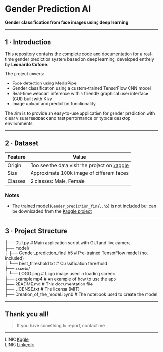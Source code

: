 # Gender Prediction AI  
**Gender classification from face images using deep learning**  

---

## 1 · Introduction  

This repository contains the complete code and documentation for a real-time gender prediction system based on deep learning, developed entirely by **Leonardo Cofone**.  

The project covers:  
- Face detection using MediaPipe  
- Gender classification using a custom-trained TensorFlow CNN model  
- Real-time webcam inference with a friendly graphical user interface (GUI) built with Kivy  
- Image upload and prediction functionality  

The aim is to provide an easy-to-use application for gender prediction with clear visual feedback and fast performance on typical desktop environments.  

---

## 2 · Dataset  

| Feature       | Value                                         |
| ------------- | --------------------------------------------- |
| Origin        | Too see the data visit the project on [kaggle](https://www.kaggle.com/code/zlatan599/gender-prediction/notebook) |
| Size          | Approximate 100k image of different faces  |
| Classes       | 2 classes: Male, Female                        |

### Notes  
- The trained model (`Gender_prediction_final.h5`) is not included but can be downloaded from the [Kaggle project](https://www.kaggle.com/code/zlatan599/gender-prediction/notebook)

---

## 3 · Project Structure  
├── GUI.py                                  # Main application script with GUI and live camera  
├── model/  
│   ├── Gender_prediction_final.h5          # Pre-trained TensorFlow model (not included)  
│   └── best_threshold.txt                  # Classification threshold  
├── assets/  
│   └── LOGO.png                            # Logo image used in loading screen  
├── example.mp4                             # An example of how to use the app   
├── README.md                               # This documentation file  
├── LICENSE.txt                             # The licensa (MIT)  
├── Creation_of_the_model.ipynb             # The notebook used to create the model

---

## Thank you all!
> If you have something to report, contact me
---
LINK: [Kggle](https://www.kaggle.com/zlatan599)  
LINK: [Linkedin](https://www.linkedin.com/in/leonardo-cofone-914228361/)



